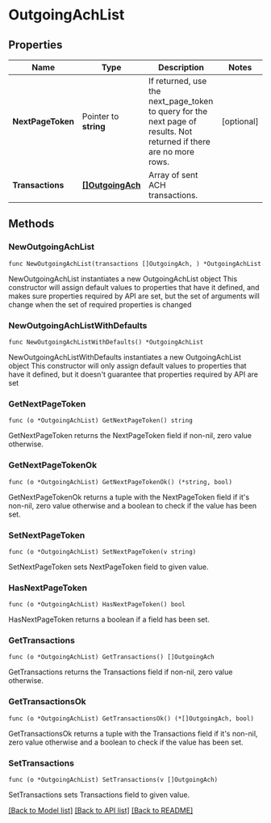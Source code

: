 # OutgoingAchList

## Properties

Name | Type | Description | Notes
------------ | ------------- | ------------- | -------------
**NextPageToken** | Pointer to **string** | If returned, use the next_page_token to query for the next page of results. Not returned if there are no more rows. | [optional] 
**Transactions** | [**[]OutgoingAch**](OutgoingAch.md) | Array of sent ACH transactions. | 

## Methods

### NewOutgoingAchList

`func NewOutgoingAchList(transactions []OutgoingAch, ) *OutgoingAchList`

NewOutgoingAchList instantiates a new OutgoingAchList object
This constructor will assign default values to properties that have it defined,
and makes sure properties required by API are set, but the set of arguments
will change when the set of required properties is changed

### NewOutgoingAchListWithDefaults

`func NewOutgoingAchListWithDefaults() *OutgoingAchList`

NewOutgoingAchListWithDefaults instantiates a new OutgoingAchList object
This constructor will only assign default values to properties that have it defined,
but it doesn't guarantee that properties required by API are set

### GetNextPageToken

`func (o *OutgoingAchList) GetNextPageToken() string`

GetNextPageToken returns the NextPageToken field if non-nil, zero value otherwise.

### GetNextPageTokenOk

`func (o *OutgoingAchList) GetNextPageTokenOk() (*string, bool)`

GetNextPageTokenOk returns a tuple with the NextPageToken field if it's non-nil, zero value otherwise
and a boolean to check if the value has been set.

### SetNextPageToken

`func (o *OutgoingAchList) SetNextPageToken(v string)`

SetNextPageToken sets NextPageToken field to given value.

### HasNextPageToken

`func (o *OutgoingAchList) HasNextPageToken() bool`

HasNextPageToken returns a boolean if a field has been set.

### GetTransactions

`func (o *OutgoingAchList) GetTransactions() []OutgoingAch`

GetTransactions returns the Transactions field if non-nil, zero value otherwise.

### GetTransactionsOk

`func (o *OutgoingAchList) GetTransactionsOk() (*[]OutgoingAch, bool)`

GetTransactionsOk returns a tuple with the Transactions field if it's non-nil, zero value otherwise
and a boolean to check if the value has been set.

### SetTransactions

`func (o *OutgoingAchList) SetTransactions(v []OutgoingAch)`

SetTransactions sets Transactions field to given value.



[[Back to Model list]](../README.md#documentation-for-models) [[Back to API list]](../README.md#documentation-for-api-endpoints) [[Back to README]](../README.md)


